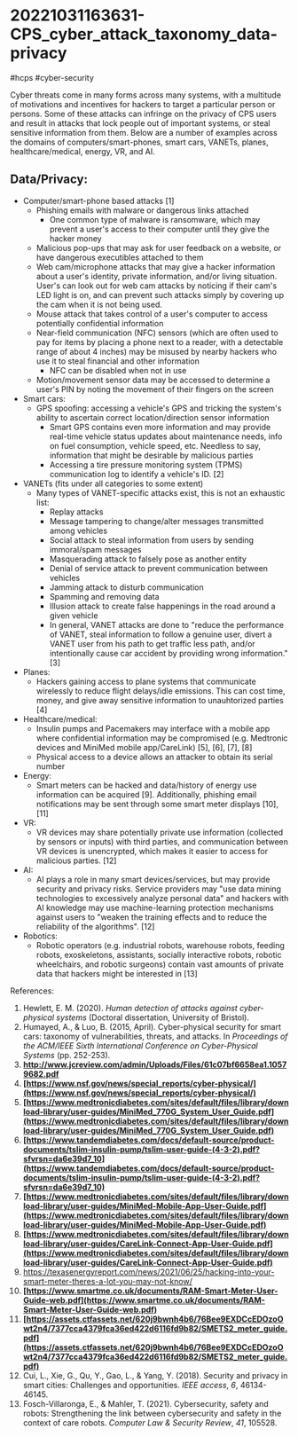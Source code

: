 # 20221031163631-CPS_cyber_attack_taxonomy_data-privacy
#hcps #cyber-security

Cyber threats come in many forms across many systems, with a multitude of motivations and incentives for hackers to target a particular person or persons. Some of these attacks can infringe on the privacy of CPS users and result in attacks that lock people out of important systems, or steal sensitive information from them. Below are a number of examples across the domains of computers/smart-phones, smart cars, VANETs, planes, healthcare/medical, energy, VR, and AI.

## Data/Privacy:
- Computer/smart-phone based attacks [1]
	- Phishing emails with malware or dangerous links attached
		- One common type of malware is ransomware, which may prevent a user's access to their computer until they give the hacker money
	- Malicious pop-ups that may ask for user feedback on a website, or have dangerous executibles attached to them
	- Web cam/microphone attacks that may give a hacker information about a user's identity, private information, and/or living situation. User's can look out for web cam attacks by noticing if their cam's LED light is on, and can prevent such attacks simply by covering up the cam when it is not being used.
	- Mouse attack that takes control of a user's computer to access potentially confidential information
	- Near-field communication (NFC) sensors (which are often used to pay for items by placing a phone next to a reader, with a detectable range of about 4 inches) may be misused by nearby hackers who use it to steal financial and other information
		- NFC can be disabled when not in use
	- Motion/movement sensor data may be accessed to determine a user's PIN by noting the movement of their fingers on the screen
- Smart cars:
	- GPS spoofing: accessing a vehicle's GPS and tricking the system's ability to ascertain correct location/direction sensor information
		- Smart GPS contains even more information and may provide real-time vehicle status updates about maintenance needs, info on fuel consumption, vehicle speed, etc. Needless to say, information that might be desirable by malicious parties
		- Accessing a tire pressure monitoring system (TPMS) communication log to identify a vehicle's ID. [2]
- VANETs (fits under all categories to some extent)
	- Many types of VANET-specific attacks exist, this is not an exhaustic list:
		- Replay attacks
		- Message tampering to change/alter messages transmitted among vehicles
		- Social attack  to steal information from users by sending immoral/spam messages
		- Masquerading attack to falsely pose as another entity
		- Denial of service attack to prevent communication between vehicles
		- Jamming attack to disturb communication
		- Spamming and removing data
		- Illusion attack to create false happenings in the road around a given vehicle
		- In general, VANET attacks are done to "reduce the performance of VANET, steal information to follow a genuine user, divert a VANET user from his path to get traffic less path, and/or intentionally cause car accident by providing wrong information." [3]
- Planes:
	- Hackers gaining access to plane systems that communicate wirelessly to reduce flight delays/idle emissions. This can cost time, money, and give away sensitive information to unauhtorized parties [4]
- Healthcare/medical: 
	- Insulin pumps and Pacemakers may interface with a mobile app where confidential information may be compromised (e.g. Medtronic devices and MiniMed mobile app/CareLink) [5], [6], [7], [8]
	- Physical access to a device allows an attacker to obtain its serial number
- Energy:
	- Smart meters can be hacked and data/history of energy use information can be acquired [9]. Additionally, phishing email notifications may be sent through some smart meter displays [10], [11]
- VR:
	- VR devices may share potentially private use information (collected by sensors or inputs) with third parties, and communication between VR devices is unencrypted, which makes it easier to access for malicious parties. [12]
- AI:
	- AI plays a role in many smart devices/services, but may provide security and privacy risks. Service providers may "use data mining technologies to excessively analyze personal data" and hackers with AI knowledge may use machine-learning protection mechanisms against users to "weaken the training effects and to reduce the reliability of the algorithms". [12]
- Robotics:
	- Robotic operators (e.g. industrial robots, warehouse robots, feeding robots, exoskeletons, assistants, socially interactive robots, robotic wheelchairs, and robotic surgeons) contain vast amounts of private data that hackers might be interested in [13]

References:
1. Hewlett, E. M. (2020). _Human detection of attacks against cyber-physical systems_ (Doctoral dissertation, University of Bristol).
2. Humayed, A., & Luo, B. (2015, April). Cyber-physical security for smart cars: taxonomy of vulnerabilities, threats, and attacks. In _Proceedings of the ACM/IEEE Sixth International Conference on Cyber-Physical Systems_ (pp. 252-253).
3. **http://www.jcreview.com/admin/Uploads/Files/61c07bf6658ea1.10579682.pdf**
4. **[https://www.nsf.gov/news/special_reports/cyber-physical/](https://www.nsf.gov/news/special_reports/cyber-physical/)**
5. **[https://www.medtronicdiabetes.com/sites/default/files/library/download-library/user-guides/MiniMed_770G_System_User_Guide.pdf](https://www.medtronicdiabetes.com/sites/default/files/library/download-library/user-guides/MiniMed_770G_System_User_Guide.pdf)**
6. **[https://www.tandemdiabetes.com/docs/default-source/product-documents/tslim-insulin-pump/tslim-user-guide-(4-3-2).pdf?sfvrsn=da6e39d7_10](https://www.tandemdiabetes.com/docs/default-source/product-documents/tslim-insulin-pump/tslim-user-guide-(4-3-2).pdf?sfvrsn=da6e39d7_10)**
7. **[https://www.medtronicdiabetes.com/sites/default/files/library/download-library/user-guides/MiniMed-Mobile-App-User-Guide.pdf](https://www.medtronicdiabetes.com/sites/default/files/library/download-library/user-guides/MiniMed-Mobile-App-User-Guide.pdf)**
8. **[https://www.medtronicdiabetes.com/sites/default/files/library/download-library/user-guides/CareLink-Connect-App-User-Guide.pdf](https://www.medtronicdiabetes.com/sites/default/files/library/download-library/user-guides/CareLink-Connect-App-User-Guide.pdf)**
9. https://texasenergyreport.com/news/2021/06/25/hacking-into-your-smart-meter-theres-a-lot-you-may-not-know/
10. **[https://www.smartme.co.uk/documents/RAM-Smart-Meter-User-Guide-web.pdf](https://www.smartme.co.uk/documents/RAM-Smart-Meter-User-Guide-web.pdf)**
11. **[https://assets.ctfassets.net/620j9bwnh4b6/76Bee9EXDCcEDOzoOwt2n4/7377cca4379fca36ed422d6116fd9b82/SMETS2_meter_guide.pdf](https://assets.ctfassets.net/620j9bwnh4b6/76Bee9EXDCcEDOzoOwt2n4/7377cca4379fca36ed422d6116fd9b82/SMETS2_meter_guide.pdf)**
12. Cui, L., Xie, G., Qu, Y., Gao, L., & Yang, Y. (2018). Security and privacy in smart cities: Challenges and opportunities. _IEEE access_, _6_, 46134-46145.
13. Fosch-Villaronga, E., & Mahler, T. (2021). Cybersecurity, safety and robots: Strengthening the link between cybersecurity and safety in the context of care robots. _Computer Law & Security Review_, _41_, 105528.
